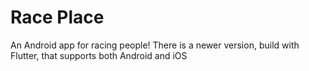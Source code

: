 # Race Place

An Android app for racing people! There is a newer version, build with Flutter, that supports both Android and iOS
